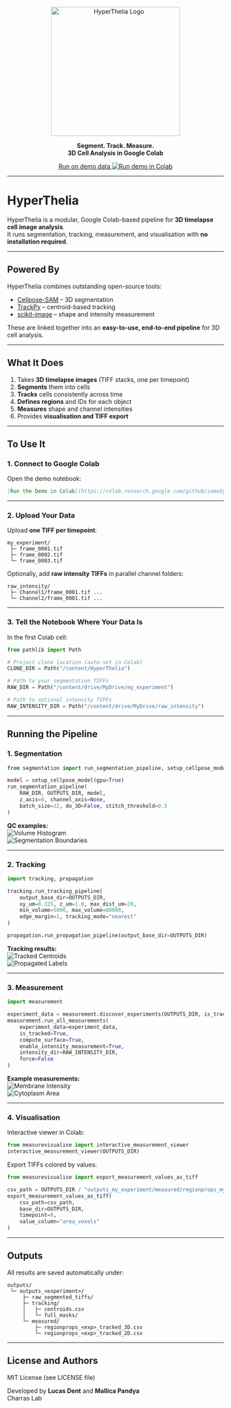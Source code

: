 <p align="center">
  <img src="hyper_thelia.png" alt="HyperThelia Logo" width="300"/>
</p>

<p align="center">
  <strong>Segment. Track. Measure.<br/>3D Cell Analysis in Google Colab</strong>
</p>

<p align="center">
<a href="https://colab.research.google.com/github/somaSystems/HyperThelia/blob/main/Hyperthelia_project/notebooks/Run_Demo_hyperthelia.ipynb" target="_blank">
    Run on demo data  
    <img src="https://colab.research.google.com/assets/colab-badge.svg" alt="Run demo in Colab"/>
  </a>
</p>

---

# HyperThelia

HyperThelia is a modular, Google Colab-based pipeline for **3D timelapse cell image analysis**.  
It runs segmentation, tracking, measurement, and visualisation with **no installation required**.

---

## Powered By

HyperThelia combines outstanding open-source tools:

- [Cellpose-SAM](https://github.com/MouseLand/cellpose) – 3D segmentation
- [TrackPy](https://soft-matter.github.io/trackpy/v0.5.0/) – centroid-based tracking
- [scikit-image](https://scikit-image.org/) – shape and intensity measurement

These are linked together into an **easy-to-use, end-to-end pipeline** for 3D cell analysis.

---

## What It Does

1. Takes **3D timelapse images** (TIFF stacks, one per timepoint)  
2. **Segments** them into cells  
3. **Tracks** cells consistently across time  
4. **Defines regions** and IDs for each object  
5. **Measures** shape and channel intensities  
6. Provides **visualisation and TIFF export**

---

## To Use It

### 1. Connect to Google Colab
Open the demo notebook:

```markdown
[Run the Demo in Colab](https://colab.research.google.com/github/somaSystems/HyperThelia/blob/main/Hyperthelia_project/notebooks/Run_Demo_hyperthelia.ipynb)
```

---

### 2. Upload Your Data

Upload **one TIFF per timepoint**:

```
my_experiment/
 ├─ frame_0001.tif
 ├─ frame_0002.tif
 └─ frame_0003.tif
```

Optionally, add **raw intensity TIFFs** in parallel channel folders:

```
raw_intensity/
 ├─ Channel1/frame_0001.tif ...
 └─ Channel2/frame_0001.tif ...
```

---

### 3. Tell the Notebook Where Your Data Is

In the first Colab cell:

```python
from pathlib import Path

# Project clone location (auto-set in Colab)
CLONE_DIR = Path("/content/HyperThelia")

# Path to your segmentation TIFFs
RAW_DIR = Path("/content/drive/MyDrive/my_experiment")

# Path to optional intensity TIFFs
RAW_INTENSITY_DIR = Path("/content/drive/MyDrive/raw_intensity")
```

---

## Running the Pipeline

### 1. Segmentation
```python
from segmentation import run_segmentation_pipeline, setup_cellpose_model

model = setup_cellpose_model(gpu=True)
run_segmentation_pipeline(
    RAW_DIR, OUTPUTS_DIR, model,
    z_axis=0, channel_axis=None,
    batch_size=32, do_3D=False, stitch_threshold=0.5
)
```

**QC examples:**  
![Volume Histogram](images/size_histogram.png)  
![Segmentation Boundaries](images/boundaries.png)

---

### 2. Tracking
```python
import tracking, propagation

tracking.run_tracking_pipeline(
    output_base_dir=OUTPUTS_DIR,
    xy_um=0.325, z_um=1.0, max_dist_um=20,
    min_volume=5000, max_volume=80000,
    edge_margin=1, tracking_mode="nearest"
)

propagation.run_propagation_pipeline(output_base_dir=OUTPUTS_DIR)
```

**Tracking results:**  
![Tracked Centroids](images/tracking_centroids.png)  
![Propagated Labels](images/tracking_labels.png)

---

### 3. Measurement
```python
import measurement

experiment_data = measurement.discover_experiments(OUTPUTS_DIR, is_tracked=True)
measurement.run_all_measurements(
    experiment_data=experiment_data,
    is_tracked=True,
    compute_surface=True,
    enable_intensity_measurement=True,
    intensity_dir=RAW_INTENSITY_DIR,
    force=False
)
```

**Example measurements:**  
![Membrane Intensity](images/membrane_intensity.png)  
![Cytoplasm Area](images/cytoplasm_area.png)

---

### 4. Visualisation
Interactive viewer in Colab:

```python
from measurevisualise import interactive_measurement_viewer
interactive_measurement_viewer(OUTPUTS_DIR)
```

Export TIFFs colored by values:

```python
from measurevisualise import export_measurement_values_as_tiff

csv_path = OUTPUTS_DIR / "outputs_my_experiment/measured/regionprops_my_experiment_tracked_3D.csv"
export_measurement_values_as_tiff(
    csv_path=csv_path,
    base_dir=OUTPUTS_DIR,
    timepoint=0,
    value_column="area_voxels"
)
```

---

## Outputs

All results are saved automatically under:

```
outputs/
 └─ outputs_<experiment>/
     ├─ raw_segmented_tiffs/
     ├─ tracking/
     │   ├─ centroids.csv
     │   └─ full_masks/
     └─ measured/
         ├─ regionprops_<exp>_tracked_3D.csv
         └─ regionprops_<exp>_tracked_2D.csv
```

---

## License and Authors

MIT License (see LICENSE file)  

Developed by **Lucas Dent** and **Mallica Pandya**  
Charras Lab
